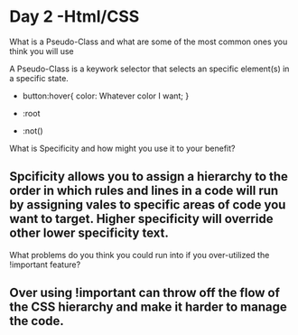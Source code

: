 # Day 2 -Html/CSS

What is a Pseudo-Class and what are some of the most common ones you think you will use

A Pseudo-Class is a keywork selector that selects an specific element(s) in a specific state. 

+ button:hover{
    color: Whatever color I want;
  }
+ :root

+ :not()

What is Specificity and how might you use it to your benefit? 

## **Spcificity** allows you to assign a hierarchy to the order in which rules and lines in a code will run by assigning vales to specific areas of code you want to target. Higher specificity will override other lower specificity text.

What problems do you think you could run into if you over-utilized the !important feature?

## Over using **!important** can throw off the flow of the CSS hierarchy and make it harder to manage the code.
